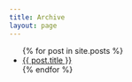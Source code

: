```yaml
---
title: Archive
layout: page
---
```



<ul>
  {% for post in site.posts %}
    <li>
      <a href=".{{ post.url }}">{{ post.title }}</a>
    </li>
  {% endfor %}
</ul>